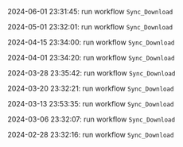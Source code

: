 2024-06-01 23:31:45: run workflow `Sync_Download` 

2024-05-01 23:32:01: run workflow `Sync_Download` 

2024-04-15 23:34:00: run workflow `Sync_Download` 

2024-04-01 23:34:20: run workflow `Sync_Download` 

2024-03-28 23:35:42: run workflow `Sync_Download` 

2024-03-20 23:32:21: run workflow `Sync_Download` 

2024-03-13 23:53:35: run workflow `Sync_Download` 

2024-03-06 23:32:07: run workflow `Sync_Download` 

2024-02-28 23:32:16: run workflow `Sync_Download` 


